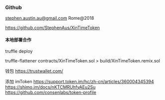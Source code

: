
### Github

stephen.austin.au@gmail.com
Rome@2018

https://github.com/StephenAus/XinTimeToken


#### 本地部署合作
truffle deploy


truffle-flattener contracts/XinTimeToken.sol > build/XinTimeToken.remix.sol




钱包
https://trustwallet.com/

添加 imToken
https://support.token.im/hc/zh-cn/articles/360004345394
https://shimo.im/docs/nKTCMRUhfyAEu2Su
https://github.com/consenlabs/token-profile